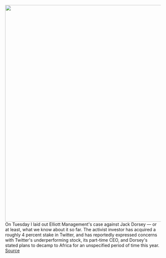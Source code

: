 <img src='https://cdn.vox-cdn.com/thumbor/BVGi4XvyluFhhHoq65S72NQb54k=/0x0:6150x4135/1200x800/filters:focal(2583x1576:3567x2560)/cdn.vox-cdn.com/uploads/chorus_image/image/66453440/1060707446.jpg.0.jpg' width='700px' /><br/>
On Tuesday I laid out Elliott Management's case against Jack Dorsey — or at least, what we know about it so far. The activist investor has acquired a roughly 4 percent stake in Twitter, and has reportedly expressed concerns with Twitter's underperforming stock, its part-time CEO, and Dorsey's stated plans to decamp to Africa for an unspecified period of time this year.
<a href='https://www.theverge.com/interface/2020/3/6/21166384/twitter-elliott-jack-dorsey-africa-activist-investor'> Source <a/>